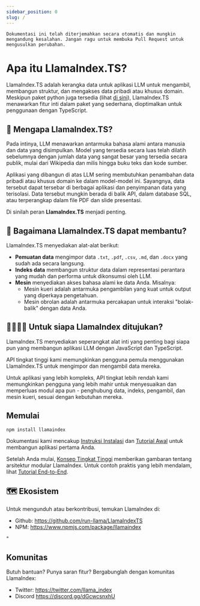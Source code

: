 ```yaml
---
sidebar_position: 0
slug: /
---
```


`Dokumentasi ini telah diterjemahkan secara otomatis dan mungkin mengandung kesalahan. Jangan ragu untuk membuka Pull Request untuk mengusulkan perubahan.`

# Apa itu LlamaIndex.TS?

LlamaIndex.TS adalah kerangka data untuk aplikasi LLM untuk mengambil, membangun struktur, dan mengakses data pribadi atau khusus domain. Meskipun paket python juga tersedia (lihat [di sini](https://docs.llamaindex.ai/en/stable/)), LlamaIndex.TS menawarkan fitur inti dalam paket yang sederhana, dioptimalkan untuk penggunaan dengan TypeScript.

## 🚀 Mengapa LlamaIndex.TS?

Pada intinya, LLM menawarkan antarmuka bahasa alami antara manusia dan data yang disimpulkan. Model yang tersedia secara luas telah dilatih sebelumnya dengan jumlah data yang sangat besar yang tersedia secara publik, mulai dari Wikipedia dan milis hingga buku teks dan kode sumber.

Aplikasi yang dibangun di atas LLM sering membutuhkan penambahan data pribadi atau khusus domain ke dalam model-model ini. Sayangnya, data tersebut dapat tersebar di berbagai aplikasi dan penyimpanan data yang terisolasi. Data tersebut mungkin berada di balik API, dalam database SQL, atau terperangkap dalam file PDF dan slide presentasi.

Di sinilah peran **LlamaIndex.TS** menjadi penting.

## 🦙 Bagaimana LlamaIndex.TS dapat membantu?

LlamaIndex.TS menyediakan alat-alat berikut:

- **Pemuatan data** mengimpor data `.txt`, `.pdf`, `.csv`, `.md`, dan `.docx` yang sudah ada secara langsung.
- **Indeks data** membangun struktur data dalam representasi perantara yang mudah dan performa untuk dikonsumsi oleh LLM.
- **Mesin** menyediakan akses bahasa alami ke data Anda. Misalnya:
  - Mesin kueri adalah antarmuka pengambilan yang kuat untuk output yang diperkaya pengetahuan.
  - Mesin obrolan adalah antarmuka percakapan untuk interaksi "bolak-balik" dengan data Anda.

## 👨‍👩‍👧‍👦 Untuk siapa LlamaIndex ditujukan?

LlamaIndex.TS menyediakan seperangkat alat inti yang penting bagi siapa pun yang membangun aplikasi LLM dengan JavaScript dan TypeScript.

API tingkat tinggi kami memungkinkan pengguna pemula menggunakan LlamaIndex.TS untuk mengimpor dan mengambil data mereka.

Untuk aplikasi yang lebih kompleks, API tingkat lebih rendah kami memungkinkan pengguna yang lebih mahir untuk menyesuaikan dan memperluas modul apa pun - penghubung data, indeks, pengambil, dan mesin kueri, sesuai dengan kebutuhan mereka.

## Memulai

`npm install llamaindex`

Dokumentasi kami mencakup [Instruksi Instalasi](./installation.md) dan [Tutorial Awal](./starter.md) untuk membangun aplikasi pertama Anda.

Setelah Anda mulai, [Konsep Tingkat Tinggi](./concepts.md) memberikan gambaran tentang arsitektur modular LlamaIndex. Untuk contoh praktis yang lebih mendalam, lihat [Tutorial End-to-End](./end_to_end.md).

## 🗺️ Ekosistem

Untuk mengunduh atau berkontribusi, temukan LlamaIndex di:

- Github: https://github.com/run-llama/LlamaIndexTS
- NPM: https://www.npmjs.com/package/llamaindex

"

## Komunitas

Butuh bantuan? Punya saran fitur? Bergabunglah dengan komunitas LlamaIndex:

- Twitter: https://twitter.com/llama_index
- Discord https://discord.gg/dGcwcsnxhU
